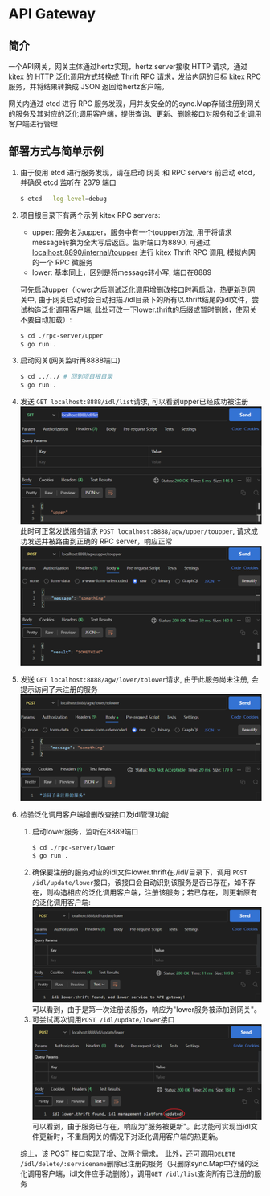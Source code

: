# API Gateway

## 简介

一个API网关，网关主体通过hertz实现，hertz server接收 HTTP 请求，通过 kitex 的 HTTP 泛化调用方式转换成 Thrift RPC 请求，发给内网的目标 kitex RPC 服务，并将结果转换成 JSON 返回给hertz客户端。

网关内通过 etcd 进行 RPC 服务发现，用并发安全的的sync.Map存储注册到网关的服务及其对应的泛化调用客户端，提供查询、更新、删除接口对服务和泛化调用客户端进行管理

## 部署方式与简单示例

1. 由于使用 etcd 进行服务发现，请在启动 网关 和 RPC servers 前启动 etcd，并确保 etcd 监听在 2379 端口

    ```bash
    $ etcd --log-level=debug
    ```

2. 项目根目录下有两个示例 kitex RPC servers:
   - upper: 服务名为upper，服务中有一个toupper方法, 用于将请求message转换为全大写后返回。监听端口为8890, 可通过 [localhost:8890/internal/toupper](localhost:8890/internal/toupper) 进行 kitex Thrift RPC 调用, 模拟内网的一个 RPC 微服务
   - lower: 基本同上，区别是将message转小写, 端口在8889
   
   可先启动upper（lower之后测试泛化调用增删改接口时再启动，热更新到网关中, 由于网关启动时会自动扫描./idl目录下的所有以.thrift结尾的idl文件，尝试构造泛化调用客户端, 此处可改一下lower.thrift的后缀或暂时删除，使网关不要自动加载）:
   ```bash
   $ cd ./rpc-server/upper
   $ go run .
   ```

3. 启动网关(网关监听再8888端口)
   ```bash
   $ cd ../../ # 回到项目根目录
   $ go run .
   ```
4. 发送 `GET localhost:8888/idl/list`请求, 可以看到upper已经成功被注册
   ![idl/list](image.png)
   此时可正常发送服务请求 `POST localhost:8888/agw/upper/toupper`, 请求成功发送并被路由到正确的 RPC server，响应正常
   ![post toupper](image-1.png)

5. 发送 `GET localhost:8888/agw/lower/tolower`请求, 由于此服务尚未注册, 会提示访问了未注册的服务
   ![post tolower unregistered](image-2.png)

6. 检验泛化调用客户端增删改查接口及idl管理功能
   1. 启动lower服务，监听在8889端口
      ```bash
      $ cd ./rpc-server/lower
      $ go run .
      ```
   2. 确保要注册的服务对应的idl文件lower.thrift在./idl/目录下，调用 `POST /idl/update/lower`接口。该接口会自动识别该服务是否已存在，如不存在，则构造相应的泛化调用客户端，注册该服务；若已存在，则更新原有的泛化调用客户端:
      ![Alt text](image-3.png)
   可以看到，由于是第一次注册该服务，响应为"lower服务被添加到网关"。
   3. 可尝试再次调用`POST /idl/update/lower`接口
   ![Alt text](image-4.png)
   可以看到，由于服务已存在，响应为"服务被更新"。此功能可实现当idl文件更新时，不重启网关的情况下对泛化调用客户端的热更新。

   综上，该 POST 接口实现了增、改两个需求。
   此外，还可调用`DELETE /idl/delete/:servicename`删除已注册的服务（只删除sync.Map中存储的泛化调用客户端，idl文件应手动删除），调用`GET /idl/list`查询所有已注册的服务